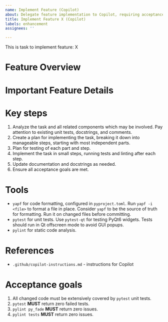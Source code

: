 ```yaml
---
name: Implement Feature (Copilot)
about: Delegate feature implementation to Copilot, requiring acceptance tests to pass.
title: Implement Feature X (Copilot)
labels: enhancement
assignees: ''

---
```


This is task to implement feature: X

# Feature Overview

# Important Feature Details

# Key steps
1. Analyze the task and all related components which may be involved. Pay attention to existing unit tests, docstrings, and comments.
2. Create a plan for implementing the task, breaking it down into manageable steps, starting with most independent parts.
3. Plan for testing of each part and step.
4. Implement the task in small steps, running tests and linting after each step.
5. Update documentation and docstrings as needed.
6. Ensure all acceptance goals are met.

# Tools
- `yapf` for code formatting, configured in `pyproject.toml`. Run `yapf -i <file>` to format a file in place. Consider `yapf` to be the source of truth for formatting. Run it on changed files before committing.
- `pytest` for unit tests. Use `pytest-qt` for testing PyQt6 widgets. Tests should run in Qt offscreen mode to avoid GUI popups.
- `pylint` for static code analysis.

# References
- `.github/copilot-instructions.md` - instructions for Copilot

# Acceptance goals
1. All changed code must be extensively covered by `pytest` unit tests.
2. `pytest` **MUST** return zero failed tests.
3. `pylint py_fade` **MUST** return zero issues.
4. `pylint tests` **MUST** return zero issues.